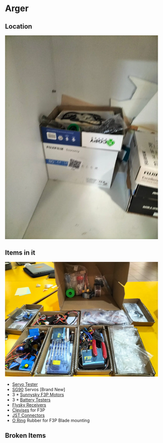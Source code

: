 # Arger

## Location
![](Arger-20241027181354411.webp)
## Items in it
![](Arger-20241027181424190.webp)
- [Servo Tester](Miscelaneous.md#^44ee77)
- [SG90](Servo.md#^277e39) Servos [Brand New]
- 3 * [Sunnysky F3P Motors](Aeromodelling.md#^0c4d7c)
- 3 * [Battery Testers](Miscelaneous.md#^3a89cc)
- [Flysky Receivers](Aeromodelling.md#^206642)
- [Clevises](Servo.md#^061513) for F3P
- [JST Connectors](connectors.md#^40af46)
- [O Ring](Aeromodelling.md#^47cacc) Rubber for F3P Blade mounting

## Broken Items
